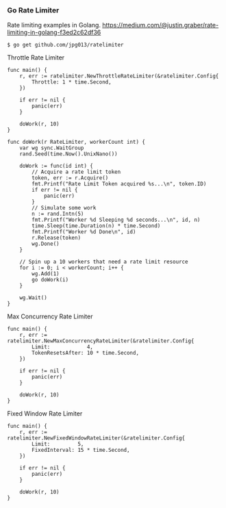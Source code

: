 ### Go Rate Limiter

Rate limiting examples in Golang.
https://medium.com/@justin.graber/rate-limiting-in-golang-f3ed2c62df36

`$ go get github.com/jpg013/ratelimiter`

Throttle Rate Limiter
```golang
func main() {
	r, err := ratelimiter.NewThrottleRateLimiter(&ratelimiter.Config{
		Throttle: 1 * time.Second,
	})

	if err != nil {
		panic(err)
	}

	doWork(r, 10)
}

func doWork(r RateLimiter, workerCount int) {
	var wg sync.WaitGroup
	rand.Seed(time.Now().UnixNano())

	doWork := func(id int) {
		// Acquire a rate limit token
		token, err := r.Acquire()
		fmt.Printf("Rate Limit Token acquired %s...\n", token.ID)
		if err != nil {
			panic(err)
		}
		// Simulate some work
		n := rand.Intn(5)
		fmt.Printf("Worker %d Sleeping %d seconds...\n", id, n)
		time.Sleep(time.Duration(n) * time.Second)
		fmt.Printf("Worker %d Done\n", id)
		r.Release(token)
		wg.Done()
	}

	// Spin up a 10 workers that need a rate limit resource
	for i := 0; i < workerCount; i++ {
		wg.Add(1)
		go doWork(i)
	}

	wg.Wait()
}
```

Max Concurrency Rate Limiter
```golang
func main() {
	r, err := ratelimiter.NewMaxConcurrencyRateLimiter(&ratelimiter.Config{
		Limit:            4,
		TokenResetsAfter: 10 * time.Second,
	})

	if err != nil {
		panic(err)
	}

	doWork(r, 10)
}
```

Fixed Window Rate Limiter
```golang
func main() {
	r, err := ratelimiter.NewFixedWindowRateLimiter(&ratelimiter.Config{
		Limit:         5,
		FixedInterval: 15 * time.Second,
	})

	if err != nil {
		panic(err)
	}

	doWork(r, 10)
}
```